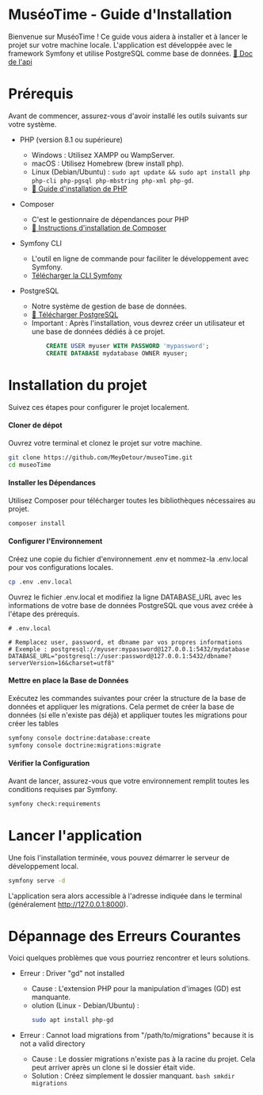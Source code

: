 # MuséoTime - Guide d'Installation
Bienvenue sur MuséoTime ! Ce guide vous aidera à installer et à lancer le projet sur votre machine locale. L'application est développée avec le framework Symfony et utilise PostgreSQL comme base de données.
 <a href="https://meydetour.github.io/doc-museotime-backend/">🔗 Doc de l'api</a>


# Prérequis
Avant de commencer, assurez-vous d'avoir installé les outils suivants sur votre système.
* PHP (version 8.1 ou supérieure)
    + Windows : Utilisez XAMPP ou WampServer.
    + macOS : Utilisez Homebrew (brew install php).
    + Linux (Debian/Ubuntu) : ```sudo apt update && sudo apt install php php-cli php-pgsql php-mbstring php-xml php-gd```.
    + <a href="https://dyma.fr/blog/installation-de-php/?campaignId=22795711356&device=c&utm_source=google&gad_source=1&gad_campaignid=22805258542&gbraid=0AAAAADPXRQlgn_hiTgyU2_QCVE5qWXTYx&gclid=CjwKCAjwr8LHBhBKEiwAy47uUq2b223cEziSZHvDAO5Ir4t8hm35B_3803rDbzMIVjd9k8fbJSgLKhoCf3YQAvD_BwE">🔗 Guide d'installation de PHP</a>

* Composer
  + C'est le gestionnaire de dépendances pour PHP
  + <a href="https://getcomposer.org/download/">🔗 Instructions d'installation de Composer</a>


* Symfony CLI
  + L'outil en ligne de commande pour faciliter le développement avec Symfony.
  + <a href="https://symfony.com/download">Télécharger la CLI Symfony</a>

* PostgreSQL
  + Notre système de gestion de base de données.
  + <a href="https://www.postgresql.org/download/">🔗 Télécharger PostgreSQL</a>
  + Important : Après l'installation, vous devrez créer un utilisateur et une base de données dédiés à ce projet.
    ```SQL
        CREATE USER myuser WITH PASSWORD 'mypassword';
        CREATE DATABASE mydatabase OWNER myuser;
    ```


# Installation du projet
Suivez ces étapes pour configurer le projet localement.

#### Cloner de dépot
Ouvrez votre terminal et clonez le projet sur votre machine.
```bash
git clone https://github.com/MeyDetour/museoTime.git
cd museoTime
````

#### Installer les Dépendances
Utilisez Composer pour télécharger toutes les bibliothèques nécessaires au projet.
```bash
composer install
```




#### Configurer l'Environnement
Créez une copie du fichier d'environnement .env et nommez-la .env.local pour vos configurations locales.
```bash
cp .env .env.local
````
Ouvrez le fichier .env.local et modifiez la ligne DATABASE_URL avec les informations de votre base de données PostgreSQL que vous avez créée à l'étape des prérequis.


```
# .env.local

# Remplacez user, password, et dbname par vos propres informations
# Exemple : postgresql://myuser:mypassword@127.0.0.1:5432/mydatabase
DATABASE_URL="postgresql://user:password@127.0.0.1:5432/dbname?serverVersion=16&charset=utf8"
```

#### Mettre en place la Base de Données
Exécutez les commandes suivantes pour créer la structure de la base de données et appliquer les migrations.
Cela permet de créer la base de données (si elle n'existe pas déjà) et appliquer toutes les migrations pour créer les tables
```bash
symfony console doctrine:database:create
symfony console doctrine:migrations:migrate
```


#### Vérifier la Configuration
Avant de lancer, assurez-vous que votre environnement remplit toutes les conditions requises par Symfony.
```bash
symfony check:requirements
````
  
  
  
# Lancer l'application
Une fois l'installation terminée, vous pouvez démarrer le serveur de développement local.
```bash
symfony serve -d
```
L'application sera alors accessible à l'adresse indiquée dans le terminal (généralement http://127.0.0.1:8000).




# Dépannage des Erreurs Courantes
Voici quelques problèmes que vous pourriez rencontrer et leurs solutions.

* Erreur : Driver "gd" not installed
  + Cause : L'extension PHP pour la manipulation d'images (GD) est manquante.
  + olution (Linux - Debian/Ubuntu) :
    ```bash
    sudo apt install php-gd
    ```

* Erreur : Cannot load migrations from "/path/to/migrations" because it is not a valid directory
  + Cause : Le dossier migrations n'existe pas à la racine du projet. Cela peut arriver après un clone si le dossier était vide.
  + Solution : Créez simplement le dossier manquant.
        ```bash
        smkdir migrations
        ```









